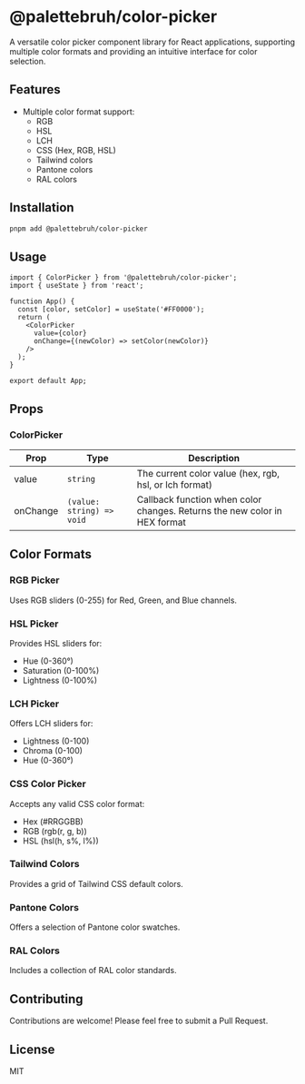# @palettebruh/color-picker

A versatile color picker component library for React applications, supporting multiple color formats and providing an intuitive interface for color selection.

## Features

- Multiple color format support:
  - RGB
  - HSL
  - LCH
  - CSS (Hex, RGB, HSL)
  - Tailwind colors
  - Pantone colors
  - RAL colors

## Installation

```bash
pnpm add @palettebruh/color-picker
```

## Usage

```tsx
import { ColorPicker } from '@palettebruh/color-picker';
import { useState } from 'react';

function App() {
  const [color, setColor] = useState('#FF0000');
  return (
    <ColorPicker
      value={color}
      onChange={(newColor) => setColor(newColor)}
    />
  );
}

export default App;
```


## Props

### ColorPicker

| Prop | Type | Description |
|------|------|-------------|
| value | `string` | The current color value (hex, rgb, hsl, or lch format) |
| onChange | `(value: string) => void` | Callback function when color changes. Returns the new color in HEX format |

## Color Formats

### RGB Picker
Uses RGB sliders (0-255) for Red, Green, and Blue channels.

### HSL Picker
Provides HSL sliders for:
- Hue (0-360°)
- Saturation (0-100%)
- Lightness (0-100%)

### LCH Picker
Offers LCH sliders for:
- Lightness (0-100)
- Chroma (0-100)
- Hue (0-360°)

### CSS Color Picker
Accepts any valid CSS color format:
- Hex (#RRGGBB)
- RGB (rgb(r, g, b))
- HSL (hsl(h, s%, l%))

### Tailwind Colors
Provides a grid of Tailwind CSS default colors.

### Pantone Colors
Offers a selection of Pantone color swatches.

### RAL Colors
Includes a collection of RAL color standards.

## Contributing

Contributions are welcome! Please feel free to submit a Pull Request.

## License

MIT
